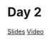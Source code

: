 # Day 2
[Slides](https://docs.google.com/a/berkeley.edu/presentation/d/1i5NNMnSpeKMhkQETF29zvUEYjv3dO8tYKmi5nhejatQ/edit?usp=sharing)
[Video]()
